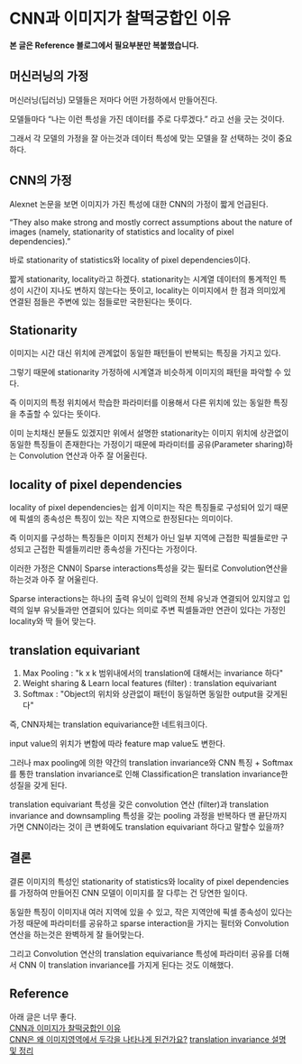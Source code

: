 # CNN과 이미지가 찰떡궁합인 이유
**본 글은 Reference 블로그에서 필요부분만 복붙했습니다.**

## 머신러닝의 가정
머신러닝(딥러닝) 모델들은 저마다 어떤 가정하에서 만들어진다. 

모델들마다 “나는 이런 특성을 가진 데이터를 주로 다루겠다.” 라고 선을 긋는 것이다. 

그래서 각 모델의 가정을 잘 아는것과 데이터 특성에 맞는 모델을 잘 선택하는 것이 중요하다.


## CNN의 가정
Alexnet 논문을 보면 이미지가 가진 특성에 대한 CNN의 가정이 짧게 언급된다.

“They also make strong and mostly correct assumptions about the nature of images (namely, stationarity of statistics and locality of pixel dependencies).”

바로 stationarity of statistics와 locality of pixel dependencies이다. 

짧게 stationarity, locality라고 하겠다. stationarity는 시계열 데이터의 통계적인 특성이 시간이 지나도 변하지 않는다는 뜻이고, locality는 이미지에서 한 점과 의미있게 연결된 점들은 주변에 있는 점들로만 국한된다는 뜻이다.

## Stationarity

이미지는 시간 대신 위치에 관계없이 동일한 패턴들이 반복되는 특징을 가지고 있다. 

그렇기 때문에 stationarity 가정하에 시계열과 비슷하게 이미지의 패턴을 파악할 수 있다.

즉 이미지의 특정 위치에서 학습한 파라미터를 이용해서 다른 위치에 있는 동일한 특징을 추출할 수 있다는 뜻이다.

이미 눈치채신 분들도 있겠지만 위에서 설명한 stationarity는 이미지 위치에 상관없이 동일한 특징들이 존재한다는 가정이기 때문에 파라미터를 공유(Parameter sharing)하는 Convolution 연산과 아주 잘 어울린다.

## locality of pixel dependencies

locality of pixel dependencies는 쉽게 이미지는 작은 특징들로 구성되어 있기 때문에 픽셀의 종속성은 특징이 있는 작은 지역으로 한정된다는 의미이다.

즉 이미지를 구성하는 특징들은 이미지 전체가 아닌 일부 지역에 근접한 픽셀들로만 구성되고 근접한 픽셀들끼리만 종속성을 가진다는 가정이다.

이러한 가정은 CNN이 Sparse interactions특성을 갖는 필터로 Convolution연산을 하는것과 아주 잘 어울린다.

Sparse interactions는 하나의 출력 유닛이 입력의 전체 유닛과 연결되어 있지않고 입력의 일부 유닛들과만 연결되어 있다는 의미로 주변 픽셀들과만 연관이 있다는 가정인 locality와 딱 들어 맞는다.

## translation equivariant

1. Max Pooling : "k x k 범위내에서의 translation에 대해서는 invariance 하다"
2. Weight sharing & Learn local features (filter) : translation equivariant  
3. Softmax : "Object의 위치와 상관없이 패턴이 동일하면 동일한 output을 갖게된다"  

즉, CNN자체는 translation equivariance한 네트워크이다. 

input value의 위치가 변함에 따라 feature map value도 변한다.

그러나 max pooling에 의한 약간의 translation invariance와 CNN 특징 + Softmax를 통한 translation invariance로 인해 Classification은 translation invariance한 성질을 갖게 된다.

translation equivariant 특성을 갖은 convolution 연산 (filter)과 translation invariance and downsampling 특성을 갖는 pooling 과정을 반복하다 맨 끝단까지 가면 CNN이라는 것이 큰 변화에도 translation equivariant 하다고 말할수 있을까?

## 결론

결론
이미지의 특성인 stationarity of statistics와 locality of pixel dependencies를 가정하여 만들어진 CNN 모델이 이미지를 잘 다루는 건 당연한 일이다.

동일한 특징이 이미지내 여러 지역에 있을 수 있고, 작은 지역안에 픽셀 종속성이 있다는 가정 때문에 파라미터를 공유하고 sparse interaction을 가지는 필터와 Convolution연산을 하는것은 완벽하게 잘 들어맞는다.

그리고 Convolution 연산의 translation equivariance 특성에 파라미터 공유를 더해서 CNN 이 translation invariance를 가지게 된다는 것도 이해했다.

## Reference

아래 글은 너무 좋다.  
[CNN과 이미지가 찰떡궁합인 이유](https://medium.com/@seoilgun/cnn%EC%9D%98-stationarity%EC%99%80-locality-610166700979)  
[CNN은 왜 이미지영역에서 두각을 나타나게 된건가요?](https://89douner.tistory.com/58)
[translation invariance 설명 및 정리](https://ganghee-lee.tistory.com/43)
